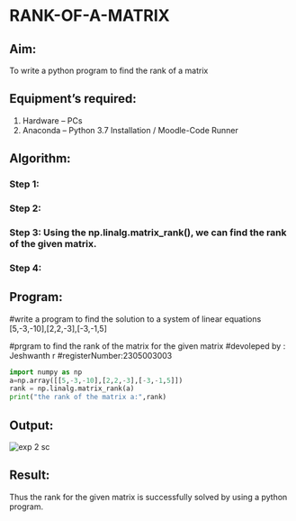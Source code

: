 # RANK-OF-A-MATRIX
## Aim:
To write a python program to find the rank of a matrix
## Equipment’s required:
1. 	Hardware – PCs
2. 	Anaconda – Python 3.7 Installation / Moodle-Code Runner
## Algorithm:
### Step 1: 
### Step 2: 
### Step 3: Using the np.linalg.matrix_rank(), we can find the rank of the given matrix.
### Step 4: 
## Program:
#write a program to find the solution to a system of linear equations [5,-3,-10],[2,2,-3],[-3,-1,5]

#prgram to find the rank of the matrix for the given matrix 
#devoleped by : Jeshwanth r
#registerNumber:2305003003
```python
import numpy as np
a=np.array([[5,-3,-10],[2,2,-3],[-3,-1,5]])
rank = np.linalg.matrix_rank(a)
print("the rank of the matrix a:",rank)
```
## Output:
![exp 2 sc](https://github.com/Jeshwanth01/RANK-OF-A-MATRIX/assets/145525167/2b8da48c-cc2a-4837-b2d8-dac00d0dba2d)

## Result:
Thus the rank for the given matrix is successfully solved by  using a python program.

